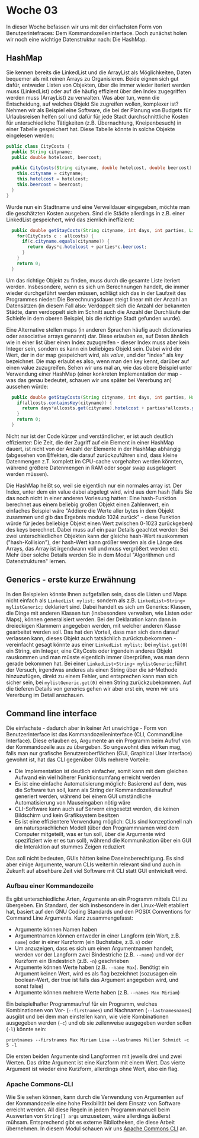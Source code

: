 # Woche 03

In dieser Woche befassen wir uns mit der einfachsten Form von Benutzerintefraces: Dem Kommandozeileninterface. Doch zunächst holen wir noch eine wichtige Datenstruktur nach: Die HashMap.

## HashMap

Sie kennen bereits die LinkedList und die ArrayList als Möglichkeiten, Daten bequemer als mit reinen Arrays zu Organisieren. Beide eignen sich gut dafür, entweder Listen von Objekten, über die immer wieder iteriert werden muss (LinkedList) oder auf die häufig effizient über den Index zugegriffen werden muss (ArrayList) zu verwalten. Was aber tun, wenn die Entscheidung, auf welches Objekt Sie zugreifen wollen, komplexer ist? Nehmen wir als Beispiel eine Software, die bei der Planung von Budgets für Urlaubsreisen helfen soll und dafür für jede Stadt durchschnittliche Kosten für unterschiedliche Tätigkeiten (z.B. Übernachtung, Kneipenbesuch) in einer Tabelle gespeichert hat. Diese Tabelle könnte in solche Objekte eingelesen werden:

```java
public class CityCosts {
  public String cityname;
  public double hotelcost, beercost;

  public CityCosts(String cityname, double hotelcost, double beercost) {
    this.cityname = cityname;
    this.hotelcost = hotelcost;
    this.beercost = beercost;
  }
}
```

Wurde nun ein Stadtname und eine Verweildauer eingegeben, möchte man die geschätzten Kosten ausgeben. Sind die Städte allerdings in z.B. einer LinkedList gespeichert, wird das ziemlich ineffizient:

```java
  public double getStayCosts(String cityname, int days, int parties, LinkedList<CityCosts> allcosts) {
    for(CityCosts c : allcosts) {
      if(c.cityname.equals(cityname)) {
        return days*c.hotelcost + parties*c.beercost;
      }
    }
    return 0;
  }
```

Um das richtige Objekt zu finden, muss durch die gesamte Liste iteriert werden. Insbesondere, wenn es sich um Berechnungen handelt, die immer wieder durchgeführt werden müssen, schlägt sich das in der Laufzeit des Programmes nieder: Die Berechnungsdauer steigt linear mit der Anzahl an Datensätzen (in diesem Fall also: Verdoppelt sich die Anzahl der bekannten Städte, dann verdoppelt sich im Schnitt auch die Anzahl der Durchläufe der Schleife in dem oberen Beispiel, bis die richtige Stadt gefunden wurde). 

Eine Alternative stellen maps (in anderen Sprachen häufig auch dictionaries oder associative arrays genannt) dar. Diese erlauben es, auf Daten ähnlich wie in einer list über einen Index zuzugreifen - dieser Index muss aber kein Integer sein, sondern es kann ein beliebiges Objekt sein. Dabei wird der Wert, der in der map gespeichert wird, als _value_, und der "index" als _key_ bezeichnet. Die map erlaubt es also, wenn man den key kennt, darüber auf einen value zuzugreifen. Sehen wir uns mal an, wie das obere Beispiel unter Verwendung einer HashMap (einer konkreten Implementation der map - was das genau bedeutet, schauen wir uns später bei Vererbung an) aussehen würde:

```java
  public double getStayCosts(String cityname, int days, int parties, HashMap<String, CityCosts> allcosts) {
    if(allcosts.containsKey(cityname)) {
      return days*allcosts.get(cityname).hotelcost + parties*allcosts.get(cityname).beercost;
    }
    return 0;
  }
```

Nicht nur ist der Code kürzer und verständlicher, er ist auch deutlich effizienter: Die Zeit, die der Zugriff auf ein Element in einer HashMap dauert, ist nicht von der Anzahl der Elemente in der HashMap abhängig (abgesehen von Effekten, die darauf zurückzuführen sind, dass kleine Datenmengen z.T. komplett im CPU-cache vorgehalten werden könnten, während größere Datenmengen in RAM oder sogar swap ausgelagert werden müssen). 

Die HashMap heißt so, weil sie eigentlich nur ein normales array ist. Der Index, unter dem ein value dabei abgelegt wird, wird aus dem hash (falls Sie das noch nicht in einer anderen Vorlesung hatten: Eine hash-Funktion berechnet aus einem beliebig großen Objekt einen Zahlenwert, ein einfaches Beispiel wäre "Addiere die Werte aller bytes in dem Objekt zusammen und gib das Ergebnis modulo 1024 zurück" - diese Funktion würde für jedes beliebige Objekt einen Wert zwischen 0-1023 zurückgeben) des keys berechnet. Dabei muss auf ein paar Details geachtet werden: Bei zwei unterschiedlichen Objekten kann der gleiche hash-Wert rauskommen ("hash-Kollision"), der hash-Wert kann größer werden als die Länge des Arrays, das Array ist irgendwann voll und muss vergrößert werden etc. Mehr über solche Details werden Sie in dem Modul "Algorithmen und Datenstrukturen" lernen.

## Generics - erste kurze Erwähnung

In den Beispielen könnte Ihnen aufgefallen sein, dass die Listen und Maps nicht einfach als ```LinkedList mylist;``` sondern als z.B. ```LinkedList<String> mylistGeneric;``` deklariert sind. Dabei handelt es sich um Generics: Klassen, die Dinge mit anderen Klassen tun (insbesondere verwalten, wie Listen oder Maps), können generalisiert werden. Bei der Deklaration kann dann in dreieckigen Klammern angegeben werden, mit welcher anderen Klasse gearbeitet werden soll. Das hat den Vorteil, dass man sich dann darauf verlassen kann, dieses Objekt auch tatsächlich zurückzubekommen - vereinfacht gesagt könnte aus einer ```LinkedList mylist;``` bei ```mylist.get(0)``` ein String, ein Integer, eine CityCosts oder irgendein anderes Objekt rauskommen und man müsste eigentlcih immer überprüfen, was man denn gerade bekommen hat. Bei einer ```LinkedList<String> mylistGeneric;```führt der Versuch, irgendwas anderes als einen String über die ```àd```-Methode hinzuzufügen, direkt zu einem Fehler, und entsprechen kann man sich sicher sein, bei ```mylistGeneric.get(0)``` einen String zurückzubekommen. Auf die tieferen Details von generics gehen wir aber erst ein, wenn wir uns Vererbung im Detail anschauen. 

## Command line interface

Die einfachste - dadurch aber in keiner Art unwichtige - Form von Benutzerinterface ist das Kommandozeileninterface (CLI, CommandLine Interface). Diese erlauben es, Argumente an ein Programm beim Aufruf von der Kommandozeile aus zu übergeben. So ungewohnt dies wirken mag, falls man nur grafische Benutzeroberflächen (GUI, Graphical User Interface) gewohnt ist, hat das CLI gegenüber GUIs mehrere Vorteile:

 * Die Implementation ist deutlich einfacher, somit kann mit dem gleichen Aufwand ein viel höherer Funktionsumfang erreicht werden
 * Es ist eine einfache Automatisierung möglich: Basierend auf dem, was die Software tun soll, kann als String der Kommandozeilenaufruf generiert werden, während bei einem GUI umständliche Automatisierung von Mauseingaben nötig wäre
 * CLI-Software kann auch auf Servern eingesetzt werden, die keinen Bildschirm und kein Grafiksystem besitzen
 * Es ist eine effizientere Verwendung möglich: CLIs sind konzeptionell nah am natursprachlichen Modell (über den Programmnamen wird dem Computer mitgeteilt, was er tun soll, über die Argumente wird spezifiziert wie er es tun soll), während die Kommunikation über ein GUI die Interaktion auf stummes Zeigen reduziert

Das soll nicht bedeuten, GUIs hätten keine Daseinsberechtigung. Es sind aber einige Argumente, warum CLIs weiterhin relevant sind und auch in Zukunft auf absehbare Zeit viel Software mit CLI statt GUI entwickelt wird. 

### Aufbau einer Kommandozeile

Es gibt unterschiedliche Arten, Argumente an ein Programm mittels CLI zu übergeben. Ein Standard, der sich insbesondere in der Linux-Welt etabliert hat, basiert auf den GNU Coding Standards und den POSIX Conventions for Command Line Arguments. Kurz zusammengefasst:

 * Argumente können Namen haben 
 * Argumentnamen können entweder in einer Langform (ein Wort, z.B. ```name```) oder in einer Kurzform (ein Buchstabe, z.B. ```n```) oder
 * Um anzuzeigen, dass es sich um einen Argumentnamen handelt, werden vor der Langform zwei Bindestriche (z.B. ```--name```) und vor der Kurzform ein Bindestrich (z.B. ```-n```) geschrieben
 * Argumente können Werte haben (z.B. ```--name Max```). Benötigt ein Argument keinen Wert, wird es als flag bezeichnet (sozusagen ein boolean-Wert, der true ist falls das Argument angegeben wird, und sonst false)
 * Argumente können mehrere Werte haben (z.B. ```--names Max Miriam```)

Ein beispielhafter Programmaufruf für ein Programm, welches Kombinationen von Vor- (```--firstnames```) und Nachnamen (```--lastnamesnames```) ausgibt und bei dem man einstellen kann, wie viele Kombinationen ausgegeben werden (```-c```) und ob sie zeilenweise ausgegeben werden sollen (```-l```) könnte sein:

```
printnames --firstnames Max Miriam Lisa --lastnames Müller Schmidt -c 5 -l
```

Die ersten beiden Argumente sind Langformen mit jeweils drei und zwei Werten. Das dritte Argument ist eine Kurzform mit einem Wert. Das vierte Argument ist wieder eine Kurzform, allerdings ohne Wert, also ein flag.  

### Apache Commons-CLI

Wie Sie sehen können, kann durch die Verwendung von Argumenten auf der Kommandozeile eine hohe Flexibilität bei dem Einsatz von Software erreicht werden. All diese Regeln in jedem Programm manuell beim Auswerten von ```String[] args``` umzusetzen, wäre allerdings äußerst mühsam. Entsprechend gibt es externe Bibliotheken, die diese Arbeit übernehmen. In diesem Modul schauen wir uns [Apache Commons CLI](https://commons.apache.org/proper/commons-cli/) an.  